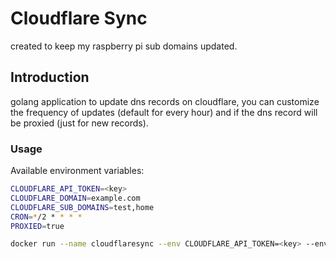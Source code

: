 # Cloudflare Sync

created to keep my raspberry pi sub domains updated.

## Introduction

golang application to update dns records on cloudflare, you can customize the frequency of updates (default for every hour) and if the dns record will be proxied (just for new records).

### Usage

Available environment variables:

```sh
CLOUDFLARE_API_TOKEN=<key>
CLOUDFLARE_DOMAIN=example.com
CLOUDFLARE_SUB_DOMAINS=test,home
CRON=*/2 * * * *
PROXIED=true
```

```sh
docker run --name cloudflaresync --env CLOUDFLARE_API_TOKEN=<key> --env CLOUDFLARE_SUB_DOMAINS=<app,home> --env CLOUDFLARE_DOMAIN=<example.com> --restart unless-stopped niradler/cloudflaresync:armv7
```
